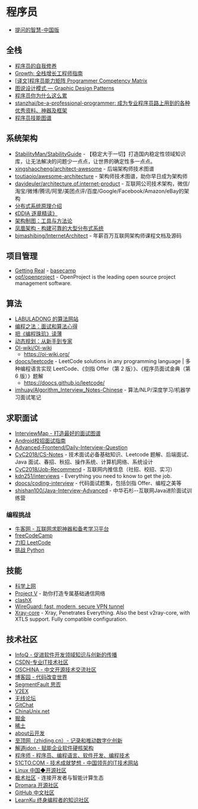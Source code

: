 # 程序员

* [提问的智慧-中国版](https://mp.weixin.qq.com/s/q461so9lWk4FKJGZ-p7Vcg)

## 全栈

* [程序员的自我修养](https://www.kancloud.cn/kancloud/a-programmer-prepares)
* [Growth: 全栈增长工程师指南](https://growth.phodal.com/)
* [[译文]程序员能力矩阵 Programmer Competency Matrix](http://static.icybear.net/%5BCN%5DProgrammer%20competency%20matrix.htm)
* [图说设计模式 — Graphic Design Patterns](https://design-patterns.readthedocs.io/zh_CN/latest/index.html)
* [程序员你为什么这么累](https://xwjie.github.io/rule/)
* [stanzhai/be-a-professional-programmer: 成为专业程序员路上用到的各种优秀资料、神器及框架](https://github.com/stanzhai/be-a-professional-programmer)
* [程序员技能图谱](https://github.com/TeamStuQ/skill-map)

## 系统架构

* [StabilityMan/StabilityGuide](https://github.com/StabilityMan/StabilityGuide) - 【稳定大于一切】打造国内稳定性领域知识库，让无法解决的问题少一点点，让世界的确定性多一点点。
* [xingshaocheng/architect-awesome](https://github.com/xingshaocheng/architect-awesome) - 后端架构师技术图谱
* [toutiaoio/awesome-architecture](https://github.com/toutiaoio/awesome-architecture) - 架构师技术图谱，助你早日成为架构师
* [davideuler/architecture.of.internet-product](https://github.com/davideuler/architecture.of.internet-product) - 互联网公司技术架构，微信/淘宝/微博/腾讯/阿里/美团点评/百度/Google/Facebook/Amazon/eBay的架构
* [分布式系统原理介绍](http://guanzhou.pub/2018/06/04/Distributed/)
* [《DDIA 逐章精读》](https://ddia.qtmuniao.com/)
* [架构制图：工具与方法论](https://mp.weixin.qq.com/s/FYgRls-TyqW7ErHkrGe5Jg)
* [凤凰架构 - 构建可靠的大型分布式系统](https://icyfenix.cn/)
* [bjmashibing/InternetArchitect](https://github.com/bjmashibing/InternetArchitect) - 年薪百万互联网架构师课程文档及源码

## 项目管理

* [Getting Real](https://basecamp.com/books/Getting%20Real.pdf) - [basecamp](https://basecamp.com/books/getting-real)
* [opf/openproject](https://github.com/opf/openproject) - OpenProject is the leading open source project management software.

## 算法

* [LABULADONG 的算法网站](https://labuladong.github.io/algo/)
* [编程之法：面试和算法心得](https://github.com/julycoding/The-Art-Of-Programming-by-July)
* [把《编程珠玑》读薄](http://hawstein.com/2013/08/11/make-thiner-programming-pearls/)
* [动态规划：从新手到专家](http://hawstein.com/2013/03/26/dp-novice-to-advanced/)
* [OI-wiki/OI-wiki](https://github.com/OI-wiki/OI-wiki)
	* https://oi-wiki.org/
* [doocs/leetcode](https://github.com/doocs/leetcode) - LeetCode solutions in any programming language | 多种编程语言实现 LeetCode、《剑指 Offer（第 2 版）》、《程序员面试金典（第 6 版）》题解
	* https://doocs.github.io/leetcode/
* [imhuay/Algorithm_Interview_Notes-Chinese](https://github.com/imhuay/Algorithm_Interview_Notes-Chinese) - 算法/NLP/深度学习/机器学习面试笔记

## 求职面试

* [InterviewMap - 打造最好的面试图谱](https://yuchengkai.cn/docs/)
* [Android校招面试指南](https://lrh1993.gitbooks.io/android_interview_guide/content/)
* [Advanced-Frontend/Daily-Interview-Question](https://github.com/Advanced-Frontend/Daily-Interview-Question)
* [CyC2018/CS-Notes](https://github.com/CyC2018/CS-Notes) - 技术面试必备基础知识、Leetcode 题解、后端面试、Java 面试、春招、秋招、操作系统、计算机网络、系统设计
* [CyC2018/Job-Recommend](https://github.com/CyC2018/Job-Recommend) - 互联网内推信息（社招、校招、实习）
* [kdn251/interviews](https://github.com/kdn251/interviews) - Everything you need to know to get the job.
* [doocs/coding-interview](https://github.com/doocs/coding-interview) - 代码面试题集，包括剑指 Offer、编程之美等
* [shishan100/Java-Interview-Advanced](https://github.com/shishan100/Java-Interview-Advanced) - 中华石杉--互联网Java进阶面试训练营

### 编程挑战

* [牛客网 - 互联网求职神器和备考学习平台](https://www.nowcoder.com/)
* [freeCodeCamp](https://learn.freecodecamp.org/)
* [力扣 LeetCode](https://leetcode-cn.com/)
* [挑战 Python](http://www.pythontip.com/coding/code_oj)

## 技能

* [科学上网](https://github.com/haoel/haoel.github.io)
* [Project V](https://www.v2fly.org/) - 助你打造专属基础通信网络
* [clashX](https://github.com/yichengchen/clashX)
* [WireGuard: fast, modern, secure VPN tunnel](https://www.wireguard.com/)
* [Xray-core](https://github.com/XTLS/Xray-core/) - Xray, Penetrates Everything. Also the best v2ray-core, with XTLS support. Fully compatible configuration.

## 技术社区

* [InfoQ - 促进软件开发领域知识与创新的传播](https://www.infoq.cn/)
* [CSDN-专业IT技术社区](https://www.csdn.net/)
* [OSCHINA - 中文开源技术交流社区](https://www.oschina.net/)
* [博客园 - 代码改变世界](https://www.cnblogs.com/)
* [SegmentFault 思否](https://segmentfault.com/)
* [V2EX](https://www.v2ex.com/)
* [无线论坛](https://www.anywlan.com/)
* [GitChat](https://gitbook.cn/)
* [ChinaUnix.net](http://bbs.chinaunix.net/)
* [掘金](https://juejin.im/)
* [稀土](https://xitu.io/)
* [about云开发](http://www.aboutyun.com/)
* [至顶网（zhiding.cn）- 记录和推动数字化创新](http://www.zhiding.cn/)
* [解道jdon - 赋能企业软件硬核架构](https://www.jdon.com/)
* [程序师 - 程序员、编程语言、软件开发、编程技术](https://www.techug.com/)
* [51CTO.COM - 技术成就梦想 - 中国领先的IT技术网站](http://www.51cto.com/)
* [Linux 中国◆开源社区](https://linux.cn/)
* [极术社区](https://aijishu.com/) - 连接开发者与智能计算生态
* [Dromara 开源社区](https://dromara.org/projects/)
* [GitHub 中文社区](https://www.githubs.cn/)
* [LearnKu 终身编程者的知识社区](https://learnku.com/)
